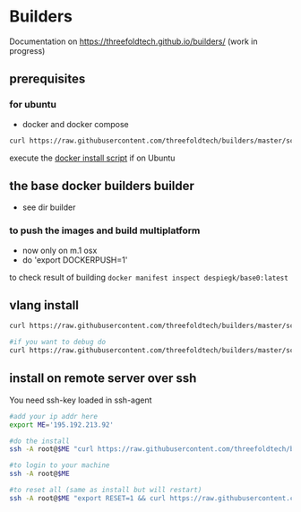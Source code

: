 # Builders

Documentation on https://threefoldtech.github.io/builders/ (work in progress)

## prerequisites


### for ubuntu 

- docker and docker compose

```bash
curl https://raw.githubusercontent.com/threefoldtech/builders/master/scripts/installers/docker.sh > /tmp/install.sh && bash /tmp/install.sh
```

execute the [docker install script](scripts/installers/docker.sh) if on Ubuntu

## the base docker builders builder

- see dir builder

### to push the images and build multiplatform

- now only on m.1 osx
- do 'export DOCKERPUSH=1'

to check result of building `docker manifest inspect despiegk/base0:latest`

## vlang install

```bash
curl https://raw.githubusercontent.com/threefoldtech/builders/master/scripts/install.sh > /tmp/install.sh && bash /tmp/install.sh

#if you want to debug do
curl https://raw.githubusercontent.com/threefoldtech/builders/master/scripts/install.sh > /tmp/install.sh && bash -x /tmp/install.sh
```

## install on remote server over ssh

You need ssh-key loaded in ssh-agent

```bash
#add your ip addr here
export ME='195.192.213.92'

#do the install
ssh -A root@$ME "curl https://raw.githubusercontent.com/threefoldtech/builders/master/scripts/install.sh > /tmp/install.sh && bash -x /tmp/install.sh"

#to login to your machine
ssh -A root@$ME

#to reset all (same as install but will restart)
ssh -A root@$ME "export RESET=1 && curl https://raw.githubusercontent.com/threefoldtech/builders/master/scripts/install.sh > /tmp/install.sh && bash -x /tmp/install.sh"

```
